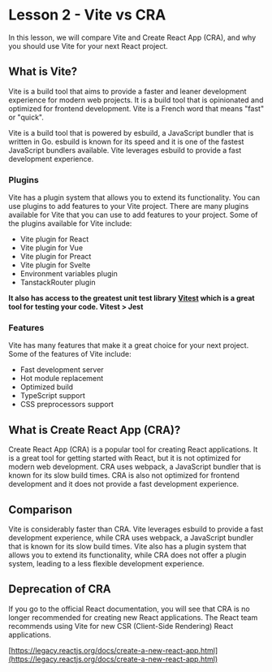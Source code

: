  # Lesson 2 - Vite vs CRA

In this lesson, we will compare Vite and Create React App (CRA), and why you should use Vite for your next React project.

## What is Vite?

Vite is a build tool that aims to provide a faster and leaner development experience for modern web projects. It is a build tool that is opinionated and optimized for frontend development. Vite is a French word that means "fast" or "quick".

Vite is a build tool that is powered by esbuild, a JavaScript bundler that is written in Go. esbuild is known for its speed and it is one of the fastest JavaScript bundlers available. Vite leverages esbuild to provide a fast development experience.

### Plugins

Vite has a plugin system that allows you to extend its functionality. You can use plugins to add features to your Vite project. There are many plugins available for Vite that you can use to add features to your project. Some of the plugins available for Vite include:

- Vite plugin for React
- Vite plugin for Vue
- Vite plugin for Preact
- Vite plugin for Svelte
- Environment variables plugin
- TanstackRouter plugin

**It also has access to the greatest unit test library [Vitest](https://vitest.dev/) which is a great tool for testing your code. Vitest > Jest**

### Features

Vite has many features that make it a great choice for your next project. Some of the features of Vite include:

- Fast development server
- Hot module replacement
- Optimized build
- TypeScript support
- CSS preprocessors support

## What is Create React App (CRA)?

Create React App (CRA) is a popular tool for creating React applications. It is a great tool for getting started with React, but it is not optimized for modern web development. CRA uses webpack, a JavaScript bundler that is known for its slow build times. CRA is also not optimized for frontend development and it does not provide a fast development experience.


## Comparison

Vite is considerably faster than CRA. Vite leverages esbuild to provide a fast development experience, while CRA uses webpack, a JavaScript bundler that is known for its slow build times. Vite also has a plugin system that allows you to extend its functionality, while CRA does not offer a plugin system, leading to a less flexible development experience.

## Deprecation of CRA

If you go to the official React documentation, you will see that CRA is no longer recommended for creating new React applications. The React team recommends using Vite for new CSR (Client-Side Rendering) React applications.

[https://legacy.reactjs.org/docs/create-a-new-react-app.html](https://legacy.reactjs.org/docs/create-a-new-react-app.html)